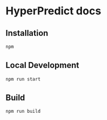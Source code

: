 # HyperPredict docs

## Installation

```bash
npm
```

## Local Development

```bash
npm run start
```

## Build

```bash
npm run build
```
